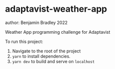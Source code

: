 # adaptavist-weather-app
author: Benjamin Bradley 2022

Weather App programming challenge for Adaptavist

To run this project:
1. Navigate to the root of the project 
2. `yarn` to install dependencies.
3. `yarn dev` to build and serve on `localhost` 
